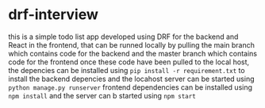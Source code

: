 # drf-interview

this is a simple todo list app developed using DRF for the backend and React in the frontend,
that can be runned locally by pulling the main
branch which contains code for the backend and the master branch which contains code for the frontend
once these code have been pulled to the local host, the depencies can be installed using `pip install -r requirement.txt` to install the backend depencies 
and the locahost server can be started using `python manage.py runserver` 
frontend dependencies can be installed  using `npm install` and the server can b started using `npm start`


